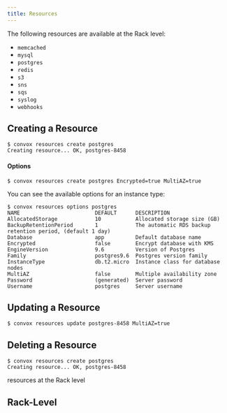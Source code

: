 ```yaml
---
title: Resources
---
```


The following resources are available at the Rack level:

* `memcached`
* `mysql`
* `postgres`
* `redis`
* `s3`
* `sns`
* `sqs`
* `syslog`
* `webhooks`

## Creating a Resource

```
$ convox resources create postgres
Creating resource... OK, postgres-8458
```

#### Options

```
$ convox resources create postgres Encrypted=true MultiAZ=true
```

You can see the available options for an instance type:

```
$ convox resources options postgres
NAME                        DEFAULT      DESCRIPTION
AllocatedStorage            10           Allocated storage size (GB)
BackupRetentionPeriod       1            The automatic RDS backup retention period, (default 1 day)
Database                    app          Default database name
Encrypted                   false        Encrypt database with KMS
EngineVersion               9.6          Version of Postgres
Family                      postgres9.6  Postgres version family
InstanceType                db.t2.micro  Instance class for database nodes
MultiAZ                     false        Multiple availability zone
Password                    (generated)  Server password
Username                    postgres     Server username
```

## Updating a Resource

```
$ convox resources update postgres-8458 MultiAZ=true
```

## Deleting a Resource

```
$ convox resources create postgres
Creating resource... OK, postgres-8458
```



resources at the Rack level
## Rack-Level

